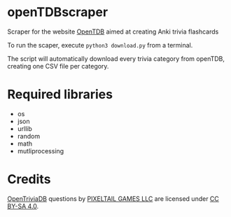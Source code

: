 # openTDBscraper
Scraper for the website [OpenTDB](https://opentdb.com) aimed at creating Anki trivia flashcards

To run the scaper, execute `python3 download.py` from a terminal.

The script will automatically download every trivia category from openTDB, creating one CSV file per category. 

# Required libraries

* os
* json
* urllib
* random
* math
* mutliprocessing

# Credits

[OpenTriviaDB](https://opentdb.com/) questions by [PIXELTAIL GAMES LLC](http://www.pixeltailgames.com/) are licensed under [CC BY-SA 4.0](https://creativecommons.org/licenses/by-sa/4.0/).

